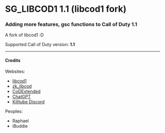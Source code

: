 # SG_LIBCOD1 1.1 (libcod1 fork)
### Adding more features, gsc functions to Call of Duty 1.1
A fork of libcod1 :D

Supported Call of Duty version: **1.1**
___

#### Credits

Websites:


- [libcod1](https://github.com/cod1dev/libcod1/)
- [zk_libcod](https://github.com/ibuddieat/zk_libcod/)
- [CoDExtended](https://github.com/xtnded/codextended/)
- [ChatGPT](https://chat.openai.com/)
- [Killtube Discord](https://discord.gg/7hK9da3SB5)

Peoples:


- Raphael
- iBuddie
